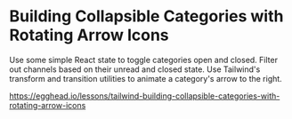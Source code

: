 # Building Collapsible Categories with Rotating Arrow Icons

Use some simple React state to toggle categories open and closed. Filter out channels based on their unread and closed state. Use Tailwind's transform and transition utilities to animate a category's arrow to the right.

https://egghead.io/lessons/tailwind-building-collapsible-categories-with-rotating-arrow-icons
